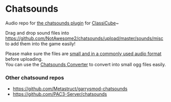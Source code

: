 # Chatsounds

Audio repo for [the chatsounds plugin](https://github.com/SpiralP/rust-classicube-chatsounds-plugin) for [ClassiCube](https://www.classicube.net/)~

Drag and drop sound files into https://github.com/NotAwesome2/chatsounds/upload/master/sounds/misc to add them into the game easily!

Please make sure the files are [small and in a commonly used audio format](https://github.com/Metastruct/garrysmod-chatsounds/blob/master/HOW%20TO%20ADD%20SOUNDS.txt#L13) before uploading.  
You can use the [Chatsounds Converter](https://carbonated-three-daphne.glitch.me/) to convert into small ogg files easily.

### Other chatsound repos

* https://github.com/Metastruct/garrysmod-chatsounds
* https://github.com/PAC3-Server/chatsounds
